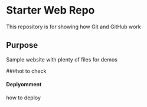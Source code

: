 # Starter Web Repo

This repository is for showing how Git and GitHub work

## Purpose

Sample website with plenty of files for demos

###hot to check

#### Deplyomment

how to deploy